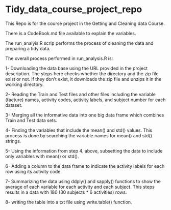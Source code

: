 # Tidy_data_course_project_repo
This Repo is for the course project in the Getting and Cleaning data Course. 

There is a CodeBook.md file available to explain the variables.

The run_analyis.R scrip performs the process of cleaning the data and preparing a tidy data. 

The overall process performed in run_analysis.R is:

1- Downloading the data base using the URL provided in the project description. 
    The steps here checks whether the directory and the zip file exist or not. if they don't exist, it downloads the zip file and unzips it in the working directory.

2- Reading the Train and Test files and other files including the variable (faeture) names, activity codes, activity labels, and subject number for each dataset. 

3- Merging all the informative data into one big data frame which combines Train and Test data sets.

4- Finding the variables that include the mean() and std() values. 
    This process is done by searching the variable names for mean() and std() strings. 

5- Using the information from step 4. above, subsetting the data to include only variables with mean() or std().

6- Adding a column to the data frame to indicate the activity labels for each row using its activity code.

7- Summarizing the data using ddply() and sapply() functions to show the average of each variable for each activity and each subject. This steps results in a data with 180 (30 subjects * 6 activities) rows. 

8- writing the table into a txt file using write.table() function.
